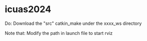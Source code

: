 # icuas2024

Do:
Download the "src"
catkin_make under the xxxx_ws directory

Note that:
Modify the path in launch file to start rviz
